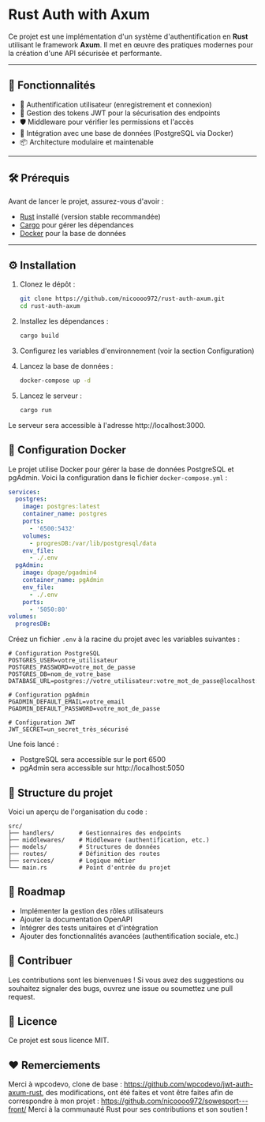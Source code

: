 # Rust Auth with Axum

Ce projet est une implémentation d'un système d'authentification en **Rust** utilisant le framework **Axum**. Il met en œuvre des pratiques modernes pour la création d'une API sécurisée et performante.

---

## 🚀 Fonctionnalités

- 🔐 Authentification utilisateur (enregistrement et connexion)
- 📄 Gestion des tokens JWT pour la sécurisation des endpoints
- 🛡️ Middleware pour vérifier les permissions et l'accès
- 💾 Intégration avec une base de données (PostgreSQL via Docker)
- 📦 Architecture modulaire et maintenable

---

## 🛠️ Prérequis

Avant de lancer le projet, assurez-vous d'avoir :

- [Rust](https://www.rust-lang.org/) installé (version stable recommandée)
- [Cargo](https://doc.rust-lang.org/cargo/) pour gérer les dépendances
- [Docker](https://www.docker.com/) pour la base de données

---

## ⚙️ Installation

1. Clonez le dépôt :
   ```bash
   git clone https://github.com/nicoooo972/rust-auth-axum.git
   cd rust-auth-axum
   ```

2. Installez les dépendances :
   ```bash
   cargo build
   ```

3. Configurez les variables d'environnement (voir la section Configuration)

4. Lancez la base de données :
   ```bash
   docker-compose up -d
   ```

5. Lancez le serveur :
   ```bash
   cargo run
   ```

Le serveur sera accessible à l'adresse http://localhost:3000.

## 📝 Configuration Docker

Le projet utilise Docker pour gérer la base de données PostgreSQL et pgAdmin. Voici la configuration dans le fichier `docker-compose.yml` :

```yaml
services:
  postgres:
    image: postgres:latest
    container_name: postgres
    ports:
      - '6500:5432'
    volumes:
      - progresDB:/var/lib/postgresql/data
    env_file:
      - ./.env
  pgAdmin:
    image: dpage/pgadmin4
    container_name: pgAdmin
    env_file:
      - ./.env
    ports:
      - '5050:80'
volumes:
  progresDB:
```

Créez un fichier `.env` à la racine du projet avec les variables suivantes :

```env
# Configuration PostgreSQL
POSTGRES_USER=votre_utilisateur
POSTGRES_PASSWORD=votre_mot_de_passe
POSTGRES_DB=nom_de_votre_base
DATABASE_URL=postgres://votre_utilisateur:votre_mot_de_passe@localhost:6500/nom_de_votre_base

# Configuration pgAdmin
PGADMIN_DEFAULT_EMAIL=votre_email
PGADMIN_DEFAULT_PASSWORD=votre_mot_de_passe

# Configuration JWT
JWT_SECRET=un_secret_très_sécurisé
```

Une fois lancé :
- PostgreSQL sera accessible sur le port 6500
- pgAdmin sera accessible sur http://localhost:5050

## 📂 Structure du projet

Voici un aperçu de l'organisation du code :

```
src/
├── handlers/       # Gestionnaires des endpoints
├── middlewares/    # Middleware (authentification, etc.)
├── models/         # Structures de données
├── routes/         # Définition des routes
├── services/       # Logique métier
└── main.rs         # Point d'entrée du projet
```

## 🚧 Roadmap

* Implémenter la gestion des rôles utilisateurs
* Ajouter la documentation OpenAPI
* Intégrer des tests unitaires et d'intégration
* Ajouter des fonctionnalités avancées (authentification sociale, etc.)

## 🤝 Contribuer

Les contributions sont les bienvenues ! Si vous avez des suggestions ou souhaitez signaler des bugs, ouvrez une issue ou soumettez une pull request.

## 📄 Licence

Ce projet est sous licence MIT.

## ❤️ Remerciements
Merci à wpcodevo, clone de base : https://github.com/wpcodevo/jwt-auth-axum-rust, des modifications, ont été faites et vont être faites afin de correspondre à mon projet : https://github.com/nicoooo972/sowesport---front/
Merci à la communauté Rust pour ses contributions et son soutien !
